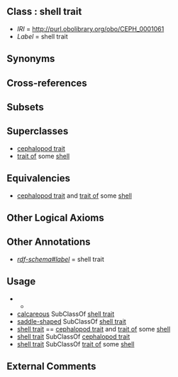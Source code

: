 
## Class : shell trait

 * *IRI* = http://purl.obolibrary.org/obo/CEPH_0001061
 * *Label* = shell trait

## Synonyms


## Cross-references


## Subsets


## Superclasses

 * [cephalopod trait](../../CEPH/00/CEPH_0000300.md)
 * [trait of](../../ceph#trait/of/ceph#trait_of.md) some [shell](../../UBERON/12/UBERON_0006612.md)

## Equivalencies

 * [cephalopod trait](../../CEPH/00/CEPH_0000300.md) and [trait of](../../ceph#trait/of/ceph#trait_of.md) some [shell](../../UBERON/12/UBERON_0006612.md)

## Other Logical Axioms


## Other Annotations

 * *[rdf-schema#label](../../el/rdf-schema#label.md)* = shell trait

## Usage

 * -
 * [calcareous](../../CEPH/47/CEPH_0000047.md) SubClassOf [shell trait](../../CEPH/61/CEPH_0001061.md)
 * [saddle-shaped](../../CEPH/19/CEPH_0000219.md) SubClassOf [shell trait](../../CEPH/61/CEPH_0001061.md)
 * [shell trait](../../CEPH/61/CEPH_0001061.md) == [cephalopod trait](../../CEPH/00/CEPH_0000300.md) and [trait of](../../ceph#trait/of/ceph#trait_of.md) some [shell](../../UBERON/12/UBERON_0006612.md)
 * [shell trait](../../CEPH/61/CEPH_0001061.md) SubClassOf [cephalopod trait](../../CEPH/00/CEPH_0000300.md)
 * [shell trait](../../CEPH/61/CEPH_0001061.md) SubClassOf [trait of](../../ceph#trait/of/ceph#trait_of.md) some [shell](../../UBERON/12/UBERON_0006612.md)

## External Comments


